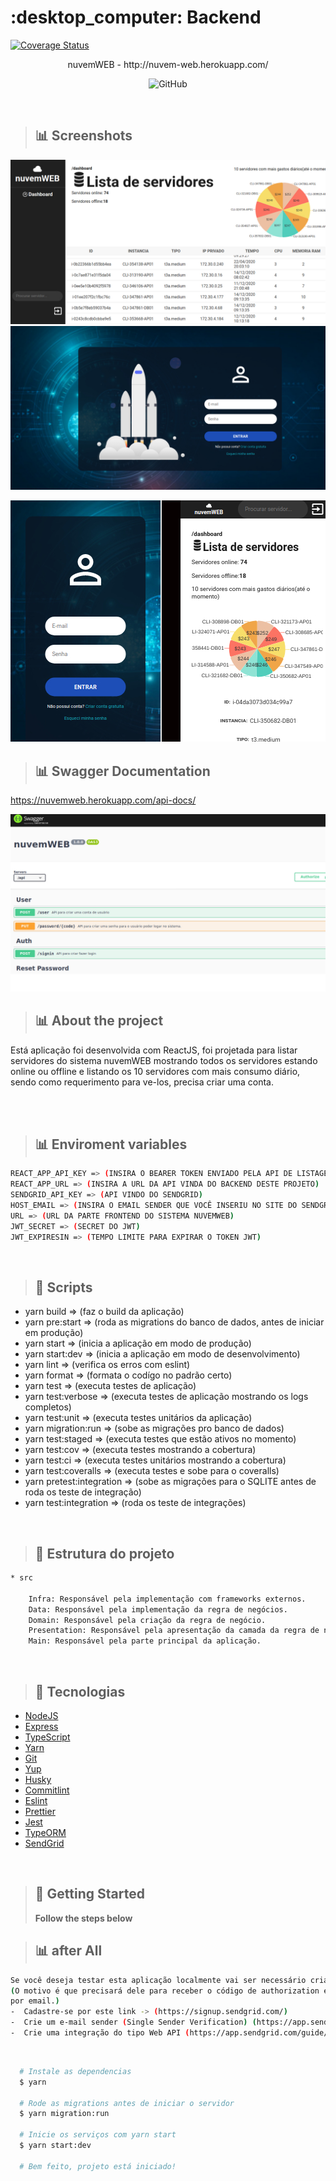 <h1>:desktop_computer: Backend</h1>
<a href='https://coveralls.io/github/IgorCruzz/recrutamento-back-end?branch=master'><img src='https://coveralls.io/repos/github/IgorCruzz/recrutamento-back-end/badge.svg?branch=master' alt='Coverage Status' /></a>
<p align="center">nuvemWEB - http://nuvem-web.herokuapp.com/</a></p>

<p align="center">
  <img alt="GitHub" src="https://img.shields.io/badge/license-MIT-orange?color=%237D40E7">
</p>

</br>

> ## :bar_chart: Screenshots

<img src="https://github.com/IgorCruzz/recrutamento-front-end/blob/master/screenshots/Dashboard.jpg" alt="-" />
<img src="https://github.com/IgorCruzz/recrutamento-front-end/blob/master/screenshots/Signin.jpg" alt="-" />
<p align="center"><img src="https://github.com/IgorCruzz/recrutamento-front-end/blob/master/screenshots/mobile.jpg" alt="-" /></>

</br>

> ## :bar_chart: Swagger Documentation

https://nuvemweb.herokuapp.com/api-docs/

<img src="https://github.com/IgorCruzz/recrutamento-back-end/blob/master/screenshots/swagger.jpg" alt="-" />

</br>

> ## :bar_chart: About the project

Está aplicação foi desenvolvida com ReactJS, foi projetada para listar servidores do sistema nuvemWEB mostrando todos os servidores estando online ou offline e listando os 10 servidores com mais consumo diário, sendo como requerimento para ve-los, precisa criar uma conta.

</br>

</br>

> ## :bar_chart: Enviroment variables

```bash
REACT_APP_API_KEY => (INSIRA O BEARER TOKEN ENVIADO PELA API DE LISTAGEM DE SERVIDORES)
REACT_APP_URL => (INSIRA A URL DA API VINDA DO BACKEND DESTE PROJETO)
SENDGRID_API_KEY => (API VINDO DO SENDGRID)
HOST_EMAIL => (INSIRA O EMAIL SENDER QUE VOCÊ INSERIU NO SITE DO SENDGRID)
URL => (URL DA PARTE FRONTEND DO SISTEMA NUVEMWEB)
JWT_SECRET => (SECRET DO JWT)
JWT_EXPIRESIN => (TEMPO LIMITE PARA EXPIRAR O TOKEN JWT)
```

</br>

> ## :key: Scripts

- yarn build => (faz o build da aplicação)
- yarn pre:start => (roda as migrations do banco de dados, antes de iniciar em produção)
- yarn start => (inicia a aplicação em modo de produção)
- yarn start:dev => (inicia a aplicação em modo de desenvolvimento)
- yarn lint => (verifica os erros com eslint)
- yarn format => (formata o codígo no padrão certo)
- yarn test => (executa testes de aplicação)
- yarn test:verbose => (executa testes de aplicação mostrando os logs completos)
- yarn test:unit => (executa testes unitários da aplicação)
- yarn migration:run => (sobe as migrações pro banco de dados)
- yarn test:staged => (executa testes que estão ativos no momento)
- yarn test:cov => (executa testes mostrando a cobertura)
- yarn test:ci => (executa testes unitários mostrando a cobertura)
- yarn test:coveralls => (executa testes e sobe para o coveralls)
- yarn pretest:integration => (sobe as migrações para o SQLITE antes de roda os teste de integração)
- yarn test:integration => (roda os teste de integrações)

</br>

> ## :hammer: Estrutura do projeto

```bash
* src

    Infra: Responsável pela implementação com frameworks externos.
    Data: Responsável pela implementação da regra de negócios.
    Domain: Responsável pela criação da regra de negócio.
    Presentation: Responsável pela apresentação da camada da regra de negócio.
    Main: Responsável pela parte principal da aplicação.

```

</br>

> ## :rocket: Tecnologias

- [NodeJS](https://nodejs.org/en/)
- [Express](https://expressjs.com/pt-br/)
- [TypeScript](https://www.typescriptlang.org/)
- [Yarn](https://github.com/yarnpkg/yarn)
- [Git](https://github.com/git/git)
- [Yup](https://github.com/jquense/yup)
- [Husky](https://github.com/typicode/husky)
- [Commitlint](https://github.com/conventional-changelog/commitlint)
- [Eslint](https://eslint.org/)
- [Prettier](https://prettier.io/)
- [Jest](https://jestjs.io/)
- [TypeORM](https://typeorm.io/)
- [SendGrid](https://sendgrid.com/)

</br>

> ## :key: Getting Started
>
> **Follow the steps below**

> ## :bar_chart: after All

```bash
Se você deseja testar esta aplicação localmente vai ser necessário criar uma conta no Sendgrid.
(O motivo é que precisará dele para receber o código de authorization e de atualização de senha,
por email.)
-  Cadastre-se por este link -> (https://signup.sendgrid.com/)
-  Crie um e-mail sender (Single Sender Verification) (https://app.sendgrid.com/settings/sender_auth)
-  Crie uma integração do tipo Web API (https://app.sendgrid.com/guide/integrate)
```

</br>

```bash
  # Instale as dependencias
  $ yarn

  # Rode as migrations antes de iniciar o servidor
  $ yarn migration:run

  # Inicie os serviços com yarn start
  $ yarn start:dev

  # Bem feito, projeto está iniciado!
```
